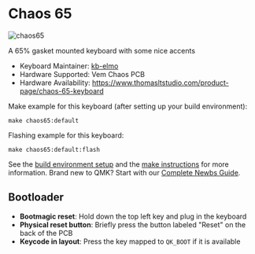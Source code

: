 # Chaos 65

![chaos65](https://i.imgur.com/BbrA6Tvl.jpg)

A 65% gasket mounted keyboard with some nice accents

* Keyboard Maintainer: [kb-elmo](https://github.com/kb-elmo)
* Hardware Supported: Vem Chaos PCB
* Hardware Availability: https://www.thomasltstudio.com/product-page/chaos-65-keyboard

Make example for this keyboard (after setting up your build environment):

    make chaos65:default

Flashing example for this keyboard:

    make chaos65:default:flash

See the [build environment setup](https://docs.qmk.fm/#/getting_started_build_tools) and the [make instructions](https://docs.qmk.fm/#/getting_started_make_guide) for more information. Brand new to QMK? Start with our [Complete Newbs Guide](https://docs.qmk.fm/#/newbs).

## Bootloader

* **Bootmagic reset**: Hold down the top left key and plug in the keyboard
* **Physical reset button**: Briefly press the button labeled "Reset" on the back of the PCB
* **Keycode in layout**: Press the key mapped to `QK_BOOT` if it is available
